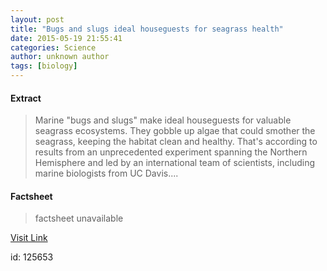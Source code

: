```yaml
---
layout: post
title: "Bugs and slugs ideal houseguests for seagrass health"
date: 2015-05-19 21:55:41
categories: Science
author: unknown author
tags: [biology]
---
```



#### Extract
>Marine "bugs and slugs" make ideal houseguests for valuable seagrass ecosystems. They gobble up algae that could smother the seagrass, keeping the habitat clean and healthy. That's according to results from an unprecedented experiment spanning the Northern Hemisphere and led by an international team of scientists, including marine biologists from UC Davis....

#### Factsheet
>factsheet unavailable

[Visit Link](http://phys.org/news351276852.html)

id:  125653


